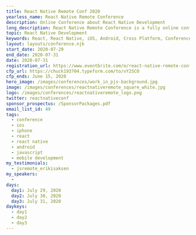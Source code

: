 ```yaml
---
title: React Native Remote Conf 2020
yearless_name: React Native Remote Conference
description: Online Conference about React Native Development
long_description: React Native Remote Conference is a fully online conference produced by the team that creates the React Native Radio podcast. This will be the premier online experience for React Native developers to stay current without the hassle of travel or the risk of contagion.
topic: React Native Development
keywords: React, React Native, iOS, Android, Cross Platform, Conference, Learning, Staying Current
layout: layouts/conference.njk
start_date: 2020-07-29
end_date: 2020-07-31
date: 2020-07-31  
registration_url: https://www.eventbrite.com/e/react-native-remote-conference-2020-tickets-102853589856
cfp_url: https://chuck193704.typeform.com/to/vY2SCO
cfp_ends: June 15, 2020
hero_image: /images/conferences/work_in_pjs-background.jpg
image: /images/conferences/reactnativeremote_square_white.jpg
logo: /images/conferences/reactnativeremote_logo.png
twitter: reactnativeconf
sponsor_prospectus: /SponsorPackages.pdf
email_list_id: 49
tags:
  - conference
  - ios
  - iphone
  - react
  - react native
  - android
  - javascript
  - mobile development
my_testimonials:
  - jsremote_erikisaksen
my_speakers:
  - 
days:
  day1: July 29, 2020
  day2: July 30, 2020
  day3: July 31, 2020
daykeys:
  - day1
  - day2
  - day3
---
```


